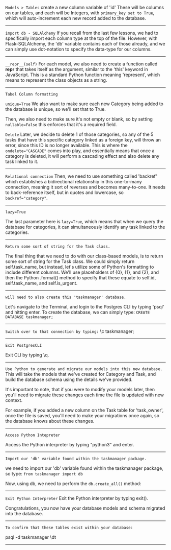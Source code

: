 
`Models > Tables`
create a new column variable of 'id'
These will be columns on our tables, and each will be Integers, with `primary_key set to True`, which will auto-increment each new record added to the database.

------

`import db - SQLAlchemy`
If you recall from the last few lessons, we had to specifically import each column type at the top of the file.
However, with Flask-SQLAlchemy, the 'db' variable contains each of those already, and we can
simply use dot-notation to specify the data-type for our columns.

------

`__repr__(self)`
For each model, we also need to create a function called __repr__ that takes itself as the argument,
similar to the 'this' keyword in JavaScript.
This is a standard Python function meaning 'represent’, which means to represent the class objects as a string.

------

`Tabel Column formatting`

`unique=True`
We also want to make sure each new Category being added to the database is unique, so we'll set that to True.


Then, we also need to make sure it's not empty or blank, so by setting `nullable=False` this
enforces that it's a required field.

`Delete` 
Later, we decide to delete 1 of those categories, so any of the 5 tasks that have this specific
category linked as a foreign key, will throw an error, since this ID is no longer available.
This is where the `ondelete="CASCADE"` comes into play, and essentially means that once
a category is deleted, it will perform a cascading effect and also delete any task linked to it.

------

`Relational connection`
Then, we need to use something called 'backref' which establishes a bidirectional relationship
in this one-to-many connection, meaning it sort of reverses and becomes many-to-one.
It needs to back-reference itself, but in quotes and lowercase, so `backref="category"`.

------

`lazy=True`

The last parameter here is `lazy=True`, which means that when we query the database for
categories, it can simultaneously identify any task linked to the categories.

------

`Return some sort of string for the Task class.`

The final thing that we need to do with our class-based models, is to return some sort of string for the Task class.
We could simply return self.task_name, but instead, let's utilize some of Python's formatting to include different columns.
We'll use placeholders of {0}, {1}, and {2}, and then the Python .format() method to specify
that these equate to self.id, self.task_name, and self.is_urgent.

------
`will need to also create this 'taskmanager' database.`

Let's navigate to the Terminal, and login to the Postgres CLI by typing 'psql' and hitting enter.
To create the database, we can simply type:
`CREATE DATABASE taskmanager;`

------

`Switch over to that connection by typing:`
\c taskmanager;

------

`Exit PostgresCLI`

Exit CLI by typing \q.

------

`Use Python to generate and migrate our models into this new database.`
This will take the models that we've created for Category and Task, and build the database
schema using the details we've provided.

It's important to note, that if you were to modify your models later, then you'll need
to migrate these changes each time the file is updated with new context.

For example, if you added a new column on the Task table for 'task_owner', once the
file is saved, you'll need to make your migrations once again, so the database knows about these changes.


------
`Access Python Intepreter`

Access the Python interpreter by typing "python3" and enter.

------

`Import our 'db' variable found within the taskmanager package.`

we need to import our 'db' variable found within the taskmanager package, so type:
`from taskmanager import db`

Now, using db, we need to perform the `db.create_all()` method:

------
`Exit Python Interpreter`
Exit the Python interpreter by typing exit().

Congratulations, you now have your database models and schema migrated into the database.

------

`To confirm that these tables exist within your database:`

psql -d taskmanager
\dt

------